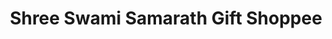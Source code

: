 ---
title: "Shree Swami Samarath Gift Shoppee"
url: /pune/shree-swami-samarath-gift-shoppee/
shop: gift
---